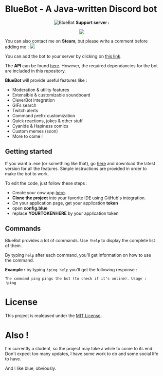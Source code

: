 # BlueBot - A Java-written Discord bot

<p align="center">
  <img src="http://i.imgur.com/RZ25Ype.png" alt="BlueBot"/>
   <b>Support server :</b>
</p>
<p align=center>
  <img src="https://discordapp.com/api/guilds/268853008455041025/widget.png?style=banner2" href="https://discord.gg/rSekkJv">
</p>

  



You can also contact me on **Steam**, but please write a comment before adding me : [<img src="https://img.shields.io/badge/Steam-Blue-blue.svg">](http://steamcommunity.com/profiles/76561198206490817)

You can add the bot to your server by clicking on [this link](https://discordapp.com/oauth2/authorize?client_id=268420199370194944&scope=bot&permissions=-1).

The **API** can be found [here](https://github.com/DV8FromTheWorld/JDA).
However, the required dependancies for the bot are included in this repository.

**BlueBot** will provide useful features like :
* Moderation & utility features
* Extensible & customizable soundboard
* CleverBot integration
* GIFs search
* Twitch alerts
* Command prefix customization
* Quick reactions, jokes & other stuff
* Cyanide & Hapiness comics
* Custom memes (soon)
* More to come !

## Getting started

If you want a .exe (or something like that), go [here](https://github.com/thibautbessone/DiscordBlueBotReleases) and download the latest version for all the features. Simple instructions are provided in order to make the bot to work.

To edit the code, just follow these steps : 
* Create your onw app [here](https://discordapp.com/login?redirect_to=/developers/applications/me).
* **Clone the project** into your favorite IDE using GitHub's integration. 
* On your application page, get your application **token**
* open **config.blue**
* replace **YOURTOKENHERE** by your application token

## Commands

BlueBot provides a lot of commands. Use ```!help``` to display the complete list of them.

By typing ```help``` after each command, you'll get information on how to use the command. 

**Example :** by typing ```!ping help``` you'll get the following response : 
```
The command ping pings the bot (to check if it's online). Usage : !ping
```


# License

This project is realeased under the [MIT License](https://github.com/thibautbessone/DiscordBlueBot/blob/master/LICENSE).

# Also !

I'm currently a student, so the project may take a while to come to its end. Don't expect too many updates, I have some work to do and some social life to have.


And I like blue, obviously.
